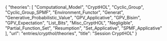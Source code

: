 {
    "theories": [
        "Computational_Model",
        "CryptHOL",
        "Cyclic_Group",
        "Cyclic_Group_SPMF",
        "Environment_Functor",
        "Generat",
        "Generative_Probabilistic_Value",
        "GPV_Applicative",
        "GPV_Bisim",
        "GPV_Expectation",
        "List_Bits",
        "Misc_CryptHOL",
        "Negligible",
        "Partial_Function_Set",
        "Resumption",
        "Set_Applicative",
        "SPMF_Applicative"
    ],
    "url": "entries/crypthol/theories",
    "title": "Session CryptHOL"
}